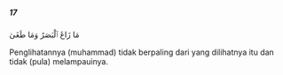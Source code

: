 ##### 17

<span class="ayah">مَا زَاغَ ٱلْبَصَرُ وَمَا طَغَىٰ</span>

<span class="ayah_translation">Penglihatannya (muhammad) tidak berpaling dari yang dilihatnya itu dan tidak (pula) melampauinya.</span>
